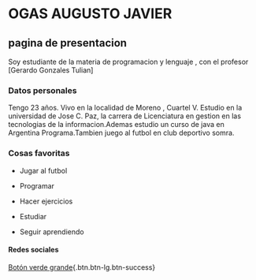 # OGAS AUGUSTO JAVIER

## **pagina de presentacion**

Soy estudiante de la materia de programacion y lenguaje , con el profesor [Gerardo Gonzales Tulian]

### **Datos personales**
  Tengo 23 años. Vivo en la localidad de Moreno , Cuartel V. Estudio en la universidad de Jose C. Paz, la carrera de Licenciatura en gestion en las tecnologias de la informacion.Ademas estudio un curso de java en Argentina Programa.Tambien juego al futbol en club deportivo somra.

  ### **Cosas favoritas**
  - Jugar al futbol
  
  - Programar

  - Hacer ejercicios

  - Estudiar

  - Seguir aprendiendo

#### **Redes sociales**

 [Botón verde grande](https://www.instagram.com/augustoogas13/){.btn.btn-lg.btn-success}

